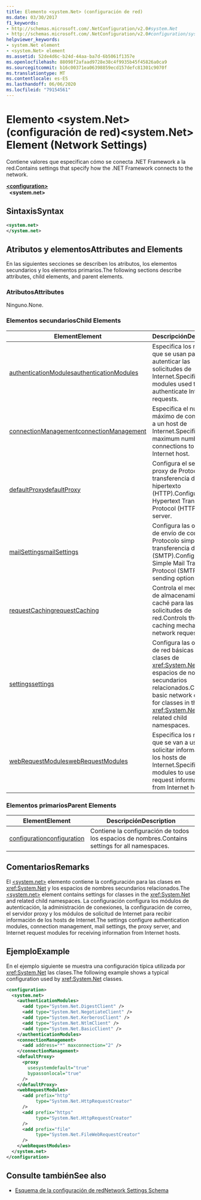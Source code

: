 ```yaml
---
title: Elemento <system.Net> (configuración de red)
ms.date: 03/30/2017
f1_keywords:
- http://schemas.microsoft.com/.NetConfiguration/v2.0#system.Net
- http://schemas.microsoft.com/.NetConfiguration/v2.0#configuration/system.Net
helpviewer_keywords:
- system.Net element
- <system.Net> element
ms.assetid: 52de4d6c-b24d-44aa-ba7d-6b5061f1357e
ms.openlocfilehash: 88098f2afaad9728e38c4f9935b45f45826a0ca9
ms.sourcegitcommit: b16c00371ea06398859ecd157defc81301c9070f
ms.translationtype: MT
ms.contentlocale: es-ES
ms.lasthandoff: 06/06/2020
ms.locfileid: "79154561"
---
```

# <a name="systemnet-element-network-settings"></a><span data-ttu-id="bc6b0-102">Elemento \<system.Net> (configuración de red)</span><span class="sxs-lookup"><span data-stu-id="bc6b0-102">\<system.Net> Element (Network Settings)</span></span>
<span data-ttu-id="bc6b0-103">Contiene valores que especifican cómo se conecta .NET Framework a la red.</span><span class="sxs-lookup"><span data-stu-id="bc6b0-103">Contains settings that specify how the .NET Framework connects to the network.</span></span>  
  
[**\<configuration>**](../configuration-element.md)  
&nbsp;&nbsp;**\<system.net>**  
  
## <a name="syntax"></a><span data-ttu-id="bc6b0-104">Sintaxis</span><span class="sxs-lookup"><span data-stu-id="bc6b0-104">Syntax</span></span>  
  
```xml  
<system.net>
</system.net>  
```  
  
## <a name="attributes-and-elements"></a><span data-ttu-id="bc6b0-105">Atributos y elementos</span><span class="sxs-lookup"><span data-stu-id="bc6b0-105">Attributes and Elements</span></span>  
 <span data-ttu-id="bc6b0-106">En las siguientes secciones se describen los atributos, los elementos secundarios y los elementos primarios.</span><span class="sxs-lookup"><span data-stu-id="bc6b0-106">The following sections describe attributes, child elements, and parent elements.</span></span>  
  
### <a name="attributes"></a><span data-ttu-id="bc6b0-107">Atributos</span><span class="sxs-lookup"><span data-stu-id="bc6b0-107">Attributes</span></span>  
 <span data-ttu-id="bc6b0-108">Ninguno.</span><span class="sxs-lookup"><span data-stu-id="bc6b0-108">None.</span></span>  
  
### <a name="child-elements"></a><span data-ttu-id="bc6b0-109">Elementos secundarios</span><span class="sxs-lookup"><span data-stu-id="bc6b0-109">Child Elements</span></span>  
  
|<span data-ttu-id="bc6b0-110">**Element**</span><span class="sxs-lookup"><span data-stu-id="bc6b0-110">**Element**</span></span>|<span data-ttu-id="bc6b0-111">**Descripción**</span><span class="sxs-lookup"><span data-stu-id="bc6b0-111">**Description**</span></span>|  
|-----------------|---------------------|  
|[<span data-ttu-id="bc6b0-112">authenticationModules</span><span class="sxs-lookup"><span data-stu-id="bc6b0-112">authenticationModules</span></span>](authenticationmodules-element-network-settings.md)|<span data-ttu-id="bc6b0-113">Especifica los módulos que se usan para autenticar las solicitudes de Internet.</span><span class="sxs-lookup"><span data-stu-id="bc6b0-113">Specifies modules used to authenticate Internet requests.</span></span>|  
|[<span data-ttu-id="bc6b0-114">connectionManagement</span><span class="sxs-lookup"><span data-stu-id="bc6b0-114">connectionManagement</span></span>](connectionmanagement-element-network-settings.md)|<span data-ttu-id="bc6b0-115">Especifica el número máximo de conexiones a un host de Internet.</span><span class="sxs-lookup"><span data-stu-id="bc6b0-115">Specifies the maximum number of connections to an Internet host.</span></span>|  
|[<span data-ttu-id="bc6b0-116">defaultProxy</span><span class="sxs-lookup"><span data-stu-id="bc6b0-116">defaultProxy</span></span>](defaultproxy-element-network-settings.md)|<span data-ttu-id="bc6b0-117">Configura el servidor proxy de Protocolo de transferencia de hipertexto (HTTP).</span><span class="sxs-lookup"><span data-stu-id="bc6b0-117">Configures the Hypertext Transfer Protocol (HTTP) proxy server.</span></span>|  
|[<span data-ttu-id="bc6b0-118">mailSettings</span><span class="sxs-lookup"><span data-stu-id="bc6b0-118">mailSettings</span></span>](mailsettings-element-network-settings.md)|<span data-ttu-id="bc6b0-119">Configura las opciones de envío de correo del Protocolo simple de transferencia de correo (SMTP).</span><span class="sxs-lookup"><span data-stu-id="bc6b0-119">Configures Simple Mail Transport Protocol (SMTP) mail sending options.</span></span>|  
|[<span data-ttu-id="bc6b0-120">requestCaching</span><span class="sxs-lookup"><span data-stu-id="bc6b0-120">requestCaching</span></span>](requestcaching-element-network-settings.md)|<span data-ttu-id="bc6b0-121">Controla el mecanismo de almacenamiento en caché para las solicitudes de red.</span><span class="sxs-lookup"><span data-stu-id="bc6b0-121">Controls the caching mechanism for network requests.</span></span>|  
|[<span data-ttu-id="bc6b0-122">settings</span><span class="sxs-lookup"><span data-stu-id="bc6b0-122">settings</span></span>](settings-element-network-settings.md)|<span data-ttu-id="bc6b0-123">Configura las opciones de red básicas para las clases de <xref:System.Net> y los espacios de nombres secundarios relacionados.</span><span class="sxs-lookup"><span data-stu-id="bc6b0-123">Configures basic network options for classes in the <xref:System.Net> and related child namespaces.</span></span>|  
|[<span data-ttu-id="bc6b0-124">webRequestModules</span><span class="sxs-lookup"><span data-stu-id="bc6b0-124">webRequestModules</span></span>](webrequestmodules-element-network-settings.md)|<span data-ttu-id="bc6b0-125">Especifica los módulos que se van a usar para solicitar información de los hosts de Internet.</span><span class="sxs-lookup"><span data-stu-id="bc6b0-125">Specifies modules to use to request information from Internet hosts.</span></span>|  
  
### <a name="parent-elements"></a><span data-ttu-id="bc6b0-126">Elementos primarios</span><span class="sxs-lookup"><span data-stu-id="bc6b0-126">Parent Elements</span></span>  
  
|<span data-ttu-id="bc6b0-127">**Element**</span><span class="sxs-lookup"><span data-stu-id="bc6b0-127">**Element**</span></span>|<span data-ttu-id="bc6b0-128">**Descripción**</span><span class="sxs-lookup"><span data-stu-id="bc6b0-128">**Description**</span></span>|  
|-----------------|---------------------|  
|[<span data-ttu-id="bc6b0-129">configuration</span><span class="sxs-lookup"><span data-stu-id="bc6b0-129">configuration</span></span>](../configuration-element.md)|<span data-ttu-id="bc6b0-130">Contiene la configuración de todos los espacios de nombres.</span><span class="sxs-lookup"><span data-stu-id="bc6b0-130">Contains settings for all namespaces.</span></span>|  
  
## <a name="remarks"></a><span data-ttu-id="bc6b0-131">Comentarios</span><span class="sxs-lookup"><span data-stu-id="bc6b0-131">Remarks</span></span>  
 <span data-ttu-id="bc6b0-132">El [\<system.net>](system-net-element-network-settings.md) elemento contiene la configuración para las clases en <xref:System.Net> y los espacios de nombres secundarios relacionados.</span><span class="sxs-lookup"><span data-stu-id="bc6b0-132">The [\<system.net>](system-net-element-network-settings.md) element contains settings for classes in the <xref:System.Net> and related child namespaces.</span></span> <span data-ttu-id="bc6b0-133">La configuración configura los módulos de autenticación, la administración de conexiones, la configuración de correo, el servidor proxy y los módulos de solicitud de Internet para recibir información de los hosts de Internet.</span><span class="sxs-lookup"><span data-stu-id="bc6b0-133">The settings configure authentication modules, connection management, mail settings, the proxy server, and Internet request modules for receiving information from Internet hosts.</span></span>  
  
## <a name="example"></a><span data-ttu-id="bc6b0-134">Ejemplo</span><span class="sxs-lookup"><span data-stu-id="bc6b0-134">Example</span></span>  
 <span data-ttu-id="bc6b0-135">En el ejemplo siguiente se muestra una configuración típica utilizada por <xref:System.Net> las clases.</span><span class="sxs-lookup"><span data-stu-id="bc6b0-135">The following example shows a typical configuration used by <xref:System.Net> classes.</span></span>  
  
```xml  
<configuration>  
  <system.net>  
    <authenticationModules>  
      <add type="System.Net.DigestClient" />  
      <add type="System.Net.NegotiateClient" />  
      <add type="System.Net.KerberosClient" />  
      <add type="System.Net.NtlmClient" />  
      <add type="System.Net.BasicClient" />  
    </authenticationModules>  
    <connectionManagement>  
      <add address="*" maxconnection="2" />  
    </connectionManagement>  
    <defaultProxy>  
      <proxy  
        usesystemdefault="true"  
        bypassonlocal="true"  
      />  
    </defaultProxy>  
    <webRequestModules>  
      <add prefix="http"  
           type="System.Net.HttpRequestCreator"  
      />  
      <add prefix="https"  
           type="System.Net.HttpRequestCreator"  
      />  
      <add prefix="file"  
           type="System.Net.FileWebRequestCreator"  
      />  
    </webRequestModules>  
  </system.net>  
</configuration>  
```  
  
## <a name="see-also"></a><span data-ttu-id="bc6b0-136">Consulte también</span><span class="sxs-lookup"><span data-stu-id="bc6b0-136">See also</span></span>

- [<span data-ttu-id="bc6b0-137">Esquema de la configuración de red</span><span class="sxs-lookup"><span data-stu-id="bc6b0-137">Network Settings Schema</span></span>](index.md)
